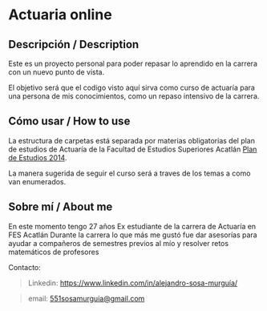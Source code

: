# Actuaria online

## Descripción / Description
Este es un proyecto personal para poder repasar lo aprendido en la carrera con un nuevo punto de vista. 

El objetivo será que el codigo visto aquí sirva como curso de actuaría para una persona de mis conocimientos, como un repaso intensivo de la carrera.

## Cómo usar / How to use
La estructura de carpetas está separada por materias obligatorias del plan de estudios de Actuaría de la Facultad de Estudios Superiores Acatlán [Plan de Estudios 2014](https://www.acatlan.unam.mx/index.php?id=16).

La manera sugerida de seguir el curso será a traves de los temas a como van enumerados.
## Sobre mí / About me
En este momento tengo 27 años
Ex estudiante de la carrera de Actuaría en FES Acatlán
Durante la carrera lo que más me gustó fue dar asesorías para ayudar a compañeros de semestres previos al mío y resolver retos matemáticos de profesores

Contacto:
> Linkedin: https://www.linkedin.com/in/alejandro-sosa-murguía/

> email: 551sosamurguia@gmail.com
